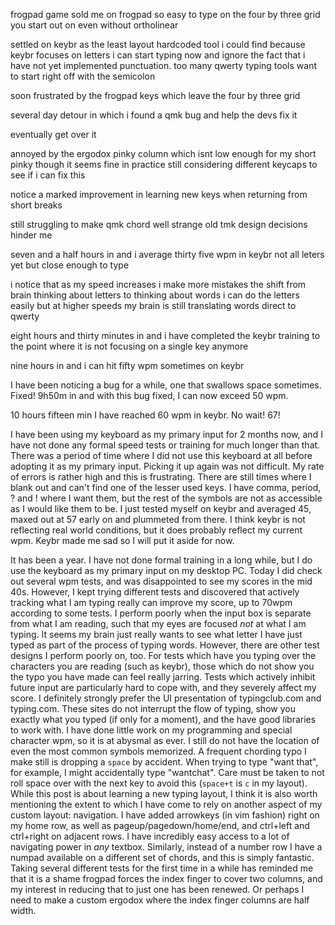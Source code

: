 frogpad game sold me on frogpad
so easy to type on the four by three grid you start out on even without ortholinear

settled on keybr as the least layout hardcoded tool i could find
because keybr focuses on letters i can start typing now and ignore the fact that i have not yet implemented punctuation. too many qwerty typing tools want to start right off with the semicolon

soon frustrated by the frogpad keys which leave the four by three grid

several day detour in which i found a qmk bug and help the devs fix it

eventually get over it

annoyed by the ergodox pinky column which isnt low enough for my short pinky though it seems fine in practice
still considering different keycaps to see if i can fix this

notice a marked improvement in learning new keys when returning from short breaks

still struggling to make qmk chord well
strange old tmk design decisions hinder me

seven and a half hours in and i average thirty five wpm in keybr
not all leters yet but close enough to type

i notice that as my speed increases i make more mistakes
the shift from brain thinking about letters to thinking about words
i can do the letters easily
but at higher speeds my brain is still translating words direct to qwerty

eight hours and thirty minutes in and i have completed the keybr training to the point where it is not focusing on a single key anymore

nine hours in and i can hit fifty wpm sometimes on keybr

I have been noticing a bug for a while, one that swallows space sometimes. Fixed! 9h50m in and with this bug fixed, I can now exceed 50 wpm.

10 hours fifteen min I have reached 60 wpm in keybr. No wait! 67!

I have been using my keyboard as my primary input for 2 months now, and I have not done any formal speed tests or training for much longer than that. There was a period of time where I did not use this keyboard at all before adopting it as my primary input. Picking it up again was not difficult.
My rate of errors is rather high and this is frustrating. There are still times where I blank out and can't find one of the lesser used keys. I have comma, period, ? and ! where I want them, but the rest of the symbols are not as accessible as I would like them to be.
I just tested myself on keybr and averaged 45, maxed out at 57 early on and plummeted from there. I think keybr is not reflecting real world conditions, but it does probably reflect my current wpm. Keybr made me sad so I will put it aside for now.

It has been a year. I have not done formal training in a long while, but I do use the keyboard as my primary input on my desktop PC.
Today I did check out several wpm tests, and was disappointed to see my scores in the mid 40s. However, I kept trying different tests and discovered that actively tracking what I am typing really can improve my score, up to 70wpm according to some tests. I perform poorly when the input box is separate from what I am reading, such that my eyes are focused _not_ at what I am typing. It seems my brain just really wants to see what letter I have just typed as part of the process of typing words. However, there are other test designs I perform poorly on, too. For tests which have you typing over the characters you are reading (such as keybr), those which do not show you the typo you have made can feel really jarring. Tests which actively inhibit future input are particularly hard to cope with, and they severely affect my score. I definitely strongly prefer the UI presentation of typingclub.com and typing.com. These sites do not interrupt the flow of typing, show you exactly what you typed (if only for a moment), and the have good libraries to work with.
I have done little work on my programming and special character wpm, so it is at abysmal as ever. I still do not have the location of even the most common symbols memorized.
A frequent chording typo I make still is dropping a `space` by accident. When trying to type "want that", for example, I might accidentally type "wantchat". Care must be taken to not roll space over with the next key to avoid this (`space+t` is `c` in my layout).
While this post is about learning a new typing layout, I think it is also worth mentioning the extent to which I have come to rely on another aspect of my custom layout: navigation. I have added arrowkeys (in vim fashion) right on my home row, as well as pageup/pagedown/home/end, and ctrl+left and ctrl+right on adjacent rows. I have incredibly easy access to a lot of navigating power in _any_ textbox. Similarly, instead of a number row I have a numpad available on a different set of chords, and this is simply fantastic.
Taking several different tests for the first time in a while has reminded me that it is a shame frogpad forces the index finger to cover two columns, and my interest in reducing that to just one has been renewed. Or perhaps I need to make a custom ergodox where the index finger columns are half width.
